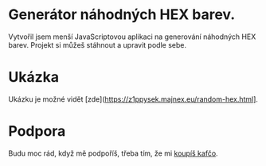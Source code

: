 # Generátor náhodných HEX barev.
Vytvořil jsem menší JavaScriptovou aplikaci na generování náhodných HEX barev.
Projekt si můžeš stáhnout a upravit podle sebe.

# Ukázka
Ukázku je možné vidět [zde](https://z1ppysek.majnex.eu/random-hex.html].

# Podpora
Budu moc rád, když mě podpoříš, třeba tím, že mi [koupíš kafčo](https://www.buymeacoffee.com/z1ppysek).
